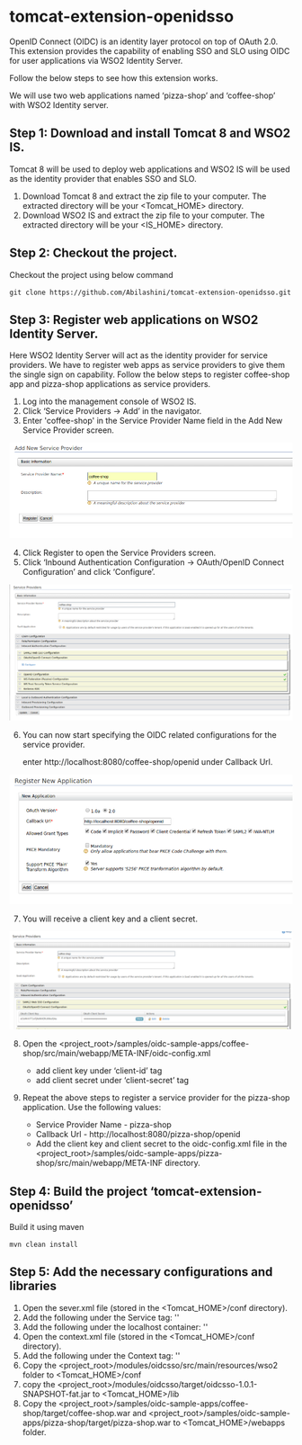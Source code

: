 # tomcat-extension-openidsso #

 OpenID Connect (OIDC) is an identity layer protocol on top of OAuth 2.0.
 This extension provides the capability of enabling SSO and SLO using OIDC for user applications via WSO2 Identity Server.

 Follow the below steps to see how this extension works.

 We will use two web applications named ‘pizza-shop’ and ‘coffee-shop’  with WSO2 Identity server.

## Step 1: Download and install Tomcat 8 and WSO2 IS. ##

 Tomcat 8 will be used to deploy web applications and WSO2 IS will be used as the identity provider that enables SSO and SLO.

   1. Download Tomcat 8 and extract the zip file to your computer. 
        The extracted directory will be your <Tomcat_HOME> directory.
   2. Download WSO2 IS and extract the zip file to your computer. 
        The extracted directory will be your <IS_HOME> directory.

## Step 2: Checkout the project. ##

Checkout the project using below command

    git clone https://github.com/Abilashini/tomcat-extension-openidsso.git

## Step 3: Register web applications on WSO2 Identity Server. ##

 Here WSO2 Identity Server will act as the identity provider for service providers.
 We have to register web apps as service providers to give them the single sign on capability.
 Follow the below steps to register coffee-shop app and pizza-shop applications as service providers.

 1. Log into the management console of WSO2 IS.
 2. Click ‘Service Providers -> Add’ in the navigator.
 3. Enter 'coffee-shop' in the Service Provider Name field in the Add New Service Provider screen.

![alt tag](https://github.com/Abilashini/tomcat-extension-openidsso/blob/master/resources/Service-provider-register-1.png)
    
 4. Click Register to open the Service Providers screen.
 5. Click ‘Inbound Authentication Configuration ->  OAuth/OpenID Connect Configuration’ and click ‘Configure’.
    
![alt tag](https://github.com/Abilashini/tomcat-extension-openidsso/blob/master/resources/Service-provider-register-2.png)
    
 6. You can now start specifying the OIDC related configurations for the service provider.

	enter http://localhost:8080/coffee-shop/openid under Callback Url.
        
![alt tag](https://github.com/Abilashini/tomcat-extension-openidsso/blob/master/resources/Service-provider-register-3.png)

 7. You will receive a client key and a client secret.
    
![alt tag](https://github.com/Abilashini/tomcat-extension-openidsso/blob/master/resources/Service-provider-register-4.png)
    
 8. Open the <project_root>/samples/oidc-sample-apps/coffee-shop/src/main/webapp/META-INF/oidc-config.xml
 
	* add client key under ‘client-id’ tag
	* add client secret under ‘client-secret’ tag
 9. Repeat the above steps to register a service provider for the pizza-shop application. Use the following values:
 
	* Service Provider Name - pizza-shop
	* Callback Url - http://localhost:8080/pizza-shop/openid
	* Add the client key and client secret to the oidc-config.xml file in the <project_root>/samples/oidc-sample-apps/pizza-shop/src/main/webapp/META-INF directory.
	
## Step 4: Build the project ‘tomcat-extension-openidsso’ ##

 Build it using maven

	mvn clean install
	
## Step 5: Add the necessary configurations and libraries ##

 1. Open the sever.xml file (stored in the <Tomcat_HOME>/conf directory).
 2. Add the following under the Service tag:
        '<Connector port="8443" protocol="org.apache.coyote.http11.Http11NioProtocol"
                   maxThreads="150" SSLEnabled="true" scheme="https" secure="true"
                   clientAuth="false" sslProtocol="TLS" keystoreFile="conf/wso2/wso2carbon.jks"
                   keystorePass="wso2carbon"/>'
 3. Add the following under the localhost container:
'<Valve className= "org.wso2.carbon.tomcat.oidcsso.extension.oidc.OIDCSSOValve"/>'	
 4. Open the context.xml file (stored in the <Tomcat_HOME>/conf directory).
 5. Add the following under the Context tag:
'<Listener className="org.wso2.carbon.tomcat.oidcsso.extension.utils.OIDCConfigurationLoader"/>'
 6. Copy the <project_root>/modules/oidcsso/src/main/resources/wso2 folder to <Tomcat_HOME>/conf
 7. copy the <project_root>/modules/oidcsso/target/oidcsso-1.0.1-SNAPSHOT-fat.jar to <Tomcat_HOME>/lib
 8. Copy the <project_root>/samples/oidc-sample-apps/coffee-shop/target/coffee-shop.war and <project_root>/samples/oidc-sample-apps/pizza-shop/target/pizza-shop.war to <Tomcat_HOME>/webapps folder.







